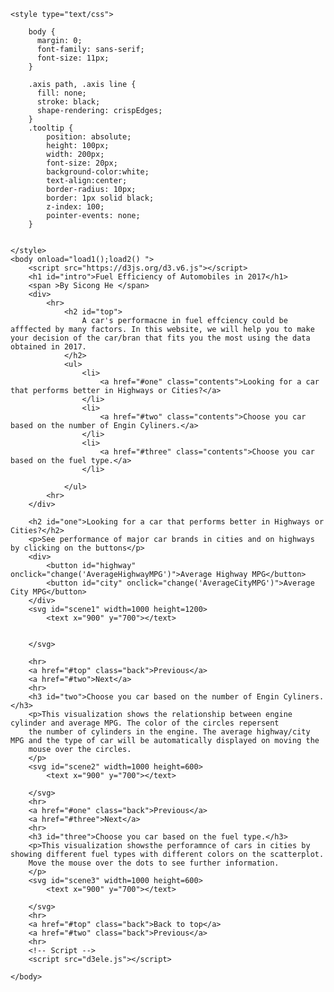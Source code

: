 
<html>
    <script src="https://d3js.org/d3.v6.js"></script>
    <script src="https://d3js.org/d3-scale-chromatic.v1.min.js"></script>

    <style type="text/css">

        body {
          margin: 0;
          font-family: sans-serif;
          font-size: 11px;
        }
  
        .axis path, .axis line {
          fill: none;
          stroke: black;
          shape-rendering: crispEdges; 
        }
        .tooltip {
            position: absolute;
            height: 100px;
            width: 200px;
            font-size: 20px;
            background-color:white;
            text-align:center;
            border-radius: 10px;
            border: 1px solid black;
            z-index: 100;
            pointer-events: none;
        }
       
  
    </style>
    <body onload="load1();load2() ">
        <script src="https://d3js.org/d3.v6.js"></script>
        <h1 id="intro">Fuel Efficiency of Automobiles in 2017</h1>
        <span >By Sicong He </span>
        <div>
            <hr>
                <h2 id="top">
                    A car's performacne in fuel effciency could be afffected by many factors. In this website, we will help you to make your decision of the car/bran that fits you the most using the data obtained in 2017.
                </h2>
                <ul>
                    <li>
                        <a href="#one" class="contents">Looking for a car that performs better in Highways or Cities?</a>
                    </li>
                    <li>
                        <a href="#two" class="contents">Choose you car based on the number of Engin Cyliners.</a>
                    </li>
                    <li>
                        <a href="#three" class="contents">Choose you car based on the fuel type.</a>
                    </li>
                    
                </ul>
            <hr>
        </div>

        <h2 id="one">Looking for a car that performs better in Highways or Cities?</h2>
        <p>See performance of major car brands in cities and on highways by clicking on the buttons</p>
        <div>
            <button id="highway" onclick="change('AverageHighwayMPG')">Average Highway MPG</button>
            <button id="city" onclick="change('AverageCityMPG')">Average City MPG</button>
        </div>
        <svg id="scene1" width=1000 height=1200>
            <text x="900" y="700"></text>

            
        </svg>

        <hr>
        <a href="#top" class="back">Previous</a>
        <a href="#two">Next</a>
        <hr>
        <h3 id="two">Choose you car based on the number of Engin Cyliners.</h3>
        <p>This visualization shows the relationship between engine cylinder and average MPG. The color of the circles repersent 
        the number of cylinders in the engine. The average highway/city MPG and the type of car will be automatically displayed on moving the
        mouse over the circles.
        </p>
        <svg id="scene2" width=1000 height=600>
            <text x="900" y="700"></text>

        </svg>
        <hr>
        <a href="#one" class="back">Previous</a>
        <a href="#three">Next</a>
        <hr>
        <h3 id="three">Choose you car based on the fuel type.</h3>
        <p>This visualization showsthe perforamnce of cars in cities by showing different fuel types with different colors on the scatterplot.
        Move the mouse over the dots to see further information.
        </p>
        <svg id="scene3" width=1000 height=600>
            <text x="900" y="700"></text>

        </svg>
        <hr>
        <a href="#top" class="back">Back to top</a>
        <a href="#two" class="back">Previous</a>
        <hr>
        <!-- Script -->
        <script src="d3ele.js"></script>

    </body>
</html>
